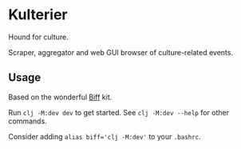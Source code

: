# Kulterier

Hound for culture.

Scraper, aggregator and web GUI browser of culture-related events.

## Usage

Based on the wonderful [Biff](https://biffweb.com/) kit.

Run `clj -M:dev dev` to get started. See `clj -M:dev --help` for other commands.

Consider adding `alias biff='clj -M:dev'` to your `.bashrc`.
